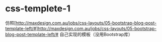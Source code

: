 # css-templete-1
仿照[http://maxdesign.com.au/jobs/css-layouts/05-bootstrap-blog-post-template-left/#]http://maxdesign.com.au/jobs/css-layouts/05-bootstrap-blog-post-template-left/#
自己实现的模板（没用Bootstrap库）
